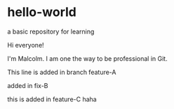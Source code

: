 # hello-world
a basic repository for learning

Hi everyone!

I'm Malcolm. I am one the way to be professional in Git.


This line is added in branch feature-A

added in fix-B

this is added in feature-C haha


